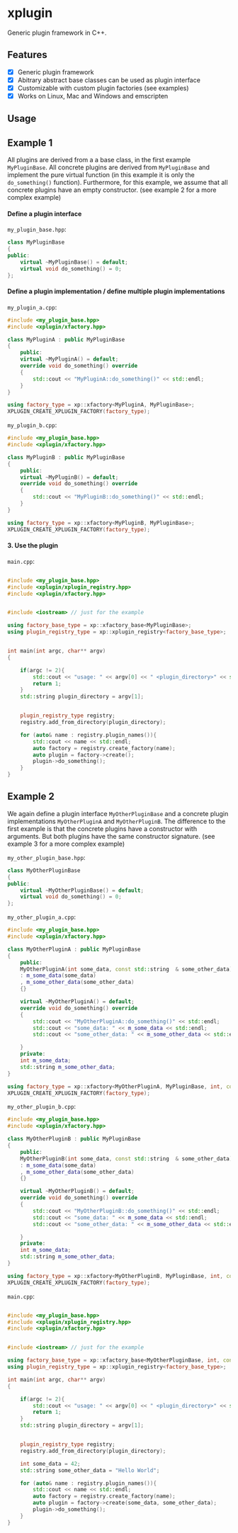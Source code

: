 # xplugin
Generic plugin framework in C++.

## Features

- [x] Generic plugin framework
- [x] Abitrary abstract base classes can be used as plugin interface
- [x] Customizable with custom plugin factories (see examples)
- [x] Works on Linux, Mac and Windows and emscripten

## Usage

## Example 1

All plugins are derived from a a base class, in the first example `MyPluginBase`.
All concrete plugins are derived from `MyPluginBase` and implement the pure virtual function (in this example it is only the `do_something()` function).
Furthermore, for this example, we assume that all concrete plugins have an empty constructor.
(see example 2 for a more complex example)

#### Define a plugin interface

`my_plugin_base.hpp`:
```cpp
class MyPluginBase
{
public:
    virtual ~MyPluginBase() = default;
    virtual void do_something() = 0;
};
```

#### Define a plugin implementation / define multiple plugin implementations

`my_plugin_a.cpp`:
```cpp
#include <my_plugin_base.hpp>
#include <xplugin/xfactory.hpp>

class MyPluginA : public MyPluginBase
{
    public:
    virtual ~MyPluginA() = default;
    override void do_something() override
    {
        std::cout << "MyPluginA::do_something()" << std::endl;
    }
}

using factory_type = xp::xfactory<MyPluginA, MyPluginBase>;
XPLUGIN_CREATE_XPLUGIN_FACTORY(factory_type);
```


`my_plugin_b.cpp`:
```cpp
#include <my_plugin_base.hpp>
#include <xplugin/xfactory.hpp>

class MyPluginB : public MyPluginBase
{
    public:
    virtual ~MyPluginB() = default;
    override void do_something() override
    {
        std::cout << "MyPluginB::do_something()" << std::endl;
    }
}

using factory_type = xp::xfactory<MyPluginB, MyPluginBase>;
XPLUGIN_CREATE_XPLUGIN_FACTORY(factory_type);
```

#### 3. Use the plugin

`main.cpp`:
```cpp

#include <my_plugin_base.hpp>
#include <xplugin/xplugin_registry.hpp>
#include <xplugin/xfactory.hpp>


#include <iostream> // just for the example

using factory_base_type = xp::xfactory_base<MyPluginBase>;
using plugin_registry_type = xp::xplugin_registry<factory_base_type>;


int main(int argc, char** argv)
{

    if(argc != 2){
        std::cout << "usage: " << argv[0] << " <plugin_directory>" << std::endl;
        return 1;
    }
    std::string plugin_directory = argv[1];


    plugin_registry_type registry;
    registry.add_from_directory(plugin_directory);

    for (auto& name : registry.plugin_names()){
        std::cout << name << std::endl;
        auto factory = registry.create_factory(name);
        auto plugin = factory->create();
        plugin->do_something();
    }
}
```


## Example 2


We again define a plugin interface `MyOtherPluginBase` and a concrete plugin  implementations `MyOtherPluginA` and `MyOtherPluginB`.
The difference to the first example is that the concrete plugins have a constructor with arguments.
But both plugins have the same constructor signature. (see example 3 for a more complex example)

`my_other_plugin_base.hpp`:
```cpp
class MyOtherPluginBase
{
public:
    virtual ~MyOtherPluginBase() = default;
    virtual void do_something() = 0;
};
```


`my_other_plugin_a.cpp`:
```cpp
#include <my_plugin_base.hpp>
#include <xplugin/xfactory.hpp>

class MyOtherPluginA : public MyPluginBase
{
    public:
    MyOtherPluginA(int some_data, const std::string  & some_other_data)
    : m_some_data(some_data)
    , m_some_other_data(some_other_data)
    {}

    virtual ~MyOtherPluginA() = default;
    override void do_something() override
    {
        std::cout << "MyOtherPluginA::do_something()" << std::endl;
        std::cout << "some_data: " << m_some_data << std::endl;
        std::cout << "some_other_data: " << m_some_other_data << std::endl;

    }
    private:
    int m_some_data;
    std::string m_some_other_data;
}

using factory_type = xp::xfactory<MyOtherPluginA, MyPluginBase, int, const std::string &>;
XPLUGIN_CREATE_XPLUGIN_FACTORY(factory_type);
```


`my_other_plugin_b.cpp`:
```cpp
#include <my_plugin_base.hpp>
#include <xplugin/xfactory.hpp>

class MyOtherPluginB : public MyPluginBase
{
    public:
    MyOtherPluginB(int some_data, const std::string  & some_other_data)
    : m_some_data(some_data)
    , m_some_other_data(some_other_data)
    {}

    virtual ~MyOtherPluginB() = default;
    override void do_something() override
    {
        std::cout << "MyOtherPluginB::do_something()" << std::endl;
        std::cout << "some_data: " << m_some_data << std::endl;
        std::cout << "some_other_data: " << m_some_other_data << std::endl;

    }
    private:
    int m_some_data;
    std::string m_some_other_data;
}

using factory_type = xp::xfactory<MyOtherPluginB, MyPluginBase, int, const std::string &>;
XPLUGIN_CREATE_XPLUGIN_FACTORY(factory_type);
```


`main.cpp`:
```cpp

#include <my_plugin_base.hpp>
#include <xplugin/xplugin_registry.hpp>
#include <xplugin/xfactory.hpp>


#include <iostream> // just for the example

using factory_base_type = xp::xfactory_base<MyOtherPluginBase, int, const std::string &>;
using plugin_registry_type = xp::xplugin_registry<factory_base_type>;

int main(int argc, char** argv)
{

    if(argc != 2){
        std::cout << "usage: " << argv[0] << " <plugin_directory>" << std::endl;
        return 1;
    }
    std::string plugin_directory = argv[1];


    plugin_registry_type registry;
    registry.add_from_directory(plugin_directory);

    int some_data = 42;
    std::string some_other_data = "Hello World";

    for (auto& name : registry.plugin_names()){
        std::cout << name << std::endl;
        auto factory = registry.create_factory(name);
        auto plugin = factory->create(some_data, some_other_data);
        plugin->do_something();
    }
}
```
